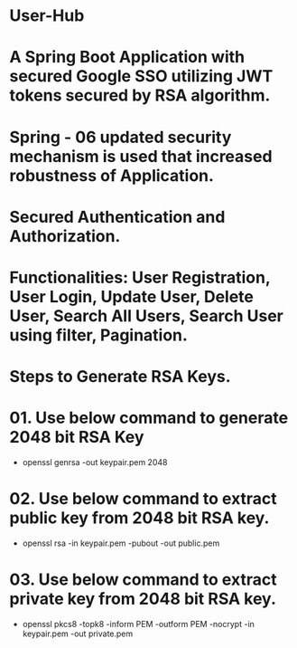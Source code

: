 # User-Hub
# A Spring Boot Application with secured Google SSO utilizing JWT tokens secured by RSA algorithm.
# Spring - 06 updated security mechanism is used that increased robustness of Application.
# Secured Authentication and Authorization.
# Functionalities: User Registration, User Login, Update User, Delete User, Search All Users, Search User using filter, Pagination. 

# Steps to Generate RSA Keys.

# 01. Use below command to generate 2048 bit RSA Key
- openssl genrsa -out keypair.pem 2048
# 02. Use below command to extract public key from 2048 bit RSA key.
- openssl rsa -in keypair.pem -pubout -out public.pem
# 03. Use below command to extract private key from 2048 bit RSA key.
- openssl pkcs8 -topk8 -inform PEM  -outform PEM -nocrypt -in keypair.pem -out private.pem
